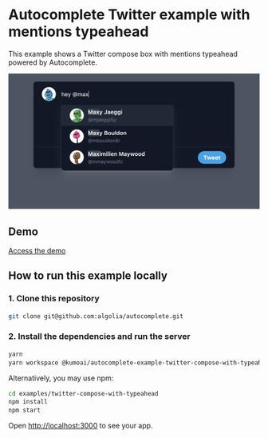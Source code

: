 # Autocomplete Twitter example with mentions typeahead

This example shows a Twitter compose box with mentions typeahead powered by Autocomplete.

<p align="center"><img src="capture.png?raw=true" alt="A capture of the Autocomplete Twitter example with mentions typeahead" /></p>

## Demo

[Access the demo](https://codesandbox.io/s/github/algolia/autocomplete/tree/next/examples/twitter-compose-with-typeahead)

## How to run this example locally

### 1. Clone this repository

```sh
git clone git@github.com:algolia/autocomplete.git
```

### 2. Install the dependencies and run the server

```sh
yarn
yarn workspace @kumoai/autocomplete-example-twitter-compose-with-typeahead start
```

Alternatively, you may use npm:

```sh
cd examples/twitter-compose-with-typeahead
npm install
npm start
```

Open <http://localhost:3000> to see your app.
